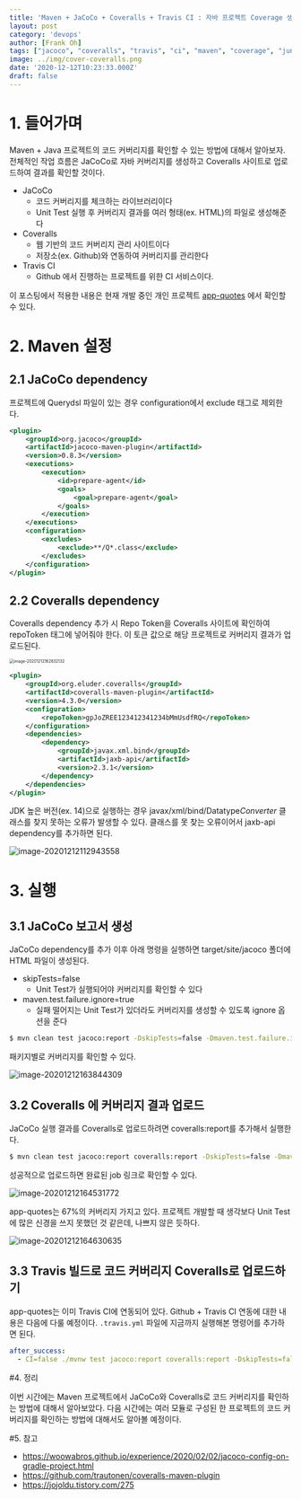 ```yaml
---
title: 'Maven + JaCoCo + Coveralls + Travis CI : 자바 프로젝트 Coverage 생성하는 방법'
layout: post
category: 'devops'
author: [Frank Oh]
tags: ["jacoco", "coveralls", "travis", "ci", "maven", "coverage", "junit", "unit test", "java", "spring", "자바", "메이븐", "커버리지", "테스트"]
image: ../img/cover-coveralls.png
date: '2020-12-12T10:23:33.000Z'
draft: false
---
```


# 1. 들어가며

Maven + Java 프로젝트의 코드 커버리지를 확인할 수 있는 방법에 대해서 알아보자. 전체적인 작업 흐름은 JaCoCo로 자바 커버리지를 생성하고 Coveralls 사이트로 업로드하여 결과를 확인할 것이다. 

- JaCoCo
  - 코드 커버리지를 체크하는 라이브러리이다
  - Unit Test 실행 후 커버리지 결과를 여러 형태(ex. HTML)의 파일로 생성해준다
- Coveralls
  - 웹 기반의 코드 커버리지 관리 사이트이다
  - 저장소(ex. Github)와 연동하여 커버리지를 관리한다
- Travis CI 
  - Github 에서 진행하는 프로젝트를 위한 CI 서비스이다.

이 포스팅에서 적용한 내용은 현재 개발 중인 개인 프로젝트 [app-quotes](https://github.com/kenshin579/app-quotes) 에서 확인할 수 있다. 

# 2. Maven 설정

## 2.1 JaCoCo dependency

프로젝트에 Querydsl 파일이 있는 경우 configuration에서 exclude 태그로 제외한다.

```xml
<plugin>
    <groupId>org.jacoco</groupId>
    <artifactId>jacoco-maven-plugin</artifactId>
    <version>0.8.3</version>
    <executions>
        <execution>
            <id>prepare-agent</id>
            <goals>
                <goal>prepare-agent</goal>
            </goals>
        </execution>
    </executions>
    <configuration>
        <excludes>
            <exclude>**/Q*.class</exclude>
        </excludes>
    </configuration>
</plugin>
```



## 2.2 Coveralls dependency

Coveralls dependency 추가 시 Repo Token을 Coveralls 사이트에 확인하여 repoToken 태그에 넣어줘야 한다. 이 토큰 값으로 해당 프로젝트로 커버리지 결과가 업로드된다.

<img src="images/Maven-JaCoCo-Coveralls-Travis-CI-자바-프로젝트-Coverage-생성하는-방법/image-20201212162832132.png" alt="image-20201212162832132" style="zoom:50%;" />

```xml
<plugin>
    <groupId>org.eluder.coveralls</groupId>
    <artifactId>coveralls-maven-plugin</artifactId>
    <version>4.3.0</version>
    <configuration>
        <repoToken>gpJoZREE123412341234bMmUsdfRQ</repoToken>
    </configuration>
    <dependencies>
        <dependency>
            <groupId>javax.xml.bind</groupId>
            <artifactId>jaxb-api</artifactId>
            <version>2.3.1</version>
        </dependency>
    </dependencies>
</plugin>
```

JDK 높은 버전(ex. 14)으로 실행하는 경우 javax/xml/bind/Datatype*Converter* 클래스를 찾지 못하는 오류가 발생할 수 있다. 클래스를 못 찾는 오류이어서 jaxb-api dependency를 추가하면 된다.

![image-20201212112943558](images/Maven-JaCoCo-Coveralls-Travis-CI-자바-프로젝트-Coverage-생성하는-방법/image-20201212112943558.png)

# 3. 실행

## 3.1 JaCoCo 보고서 생성

JaCoCo dependency를 추가 이후 아래 명령을 실행하면 target/site/jacoco 폴더에 HTML 파일이 생성된다.

- skipTests=false
  - Unit Test가 실행되어야 커버리지를 확인할 수 있다
- maven.test.failure.ignore=true
  - 실패 떨어지는 Unit Test가 있더라도 커버리지를 생성할 수 있도록 ignore 옵션을 준다

```bash
$ mvn clean test jacoco:report -DskipTests=false -Dmaven.test.failure.ignore=true
```

패키지별로 커버리지를 확인할 수 있다.

![image-20201212163844309](images/Maven-JaCoCo-Coveralls-Travis-CI-자바-프로젝트-Coverage-생성하는-방법/image-20201212163844309.png)

## 3.2 Coveralls 에 커버리지 결과 업로드

JaCoCo 실행 결과를 Coveralls로 업로드하려면 coveralls:report를 추가해서 실행한다.

```bash
$ mvn clean test jacoco:report coveralls:report -DskipTests=false -Dmaven.test.failure.ignore=true
```

성공적으로 업로드하면 완료된 job 링크로 확인할 수 있다.

![image-20201212164531772](images/Maven-JaCoCo-Coveralls-Travis-CI-자바-프로젝트-Coverage-생성하는-방법/image-20201212164531772.png)

app-quotes는 67%의 커버리지 가지고 있다. 프로젝트 개발할 때 생각보다 Unit Test에 많은 신경을 쓰지 못했던 것 같은데, 나쁘지 않은 듯하다. 

![image-20201212164630635](images/Maven-JaCoCo-Coveralls-Travis-CI-자바-프로젝트-Coverage-생성하는-방법/image-20201212164630635.png)

## 3.3 Travis 빌드로 코드 커버리지 Coveralls로 업로드하기

app-quotes는 이미 Travis CI에 연동되어 있다. Github + Travis CI 연동에 대한 내용은 다음에 다룰 예정이다. `.travis.yml` 파일에 지금까지 실행해본 명령어를 추가하면 된다. 

```yml
after_success:
  - CI=false ./mvnw test jacoco:report coveralls:report -DskipTests=false -Dmaven.test.failure.ignore=true
```

#4. 정리

이번 시간에는 Maven 프로젝트에서 JaCoCo와 Coveralls로 코드 커버리지를 확인하는 방법에 대해서 알아보았다. 다음 시간에는 여러 모듈로 구성된 한 프로젝트의 코드 커버리지를 확인하는 방법에 대해서도 알아볼 예정이다. 

#5. 참고

- https://woowabros.github.io/experience/2020/02/02/jacoco-config-on-gradle-project.html
- https://github.com/trautonen/coveralls-maven-plugin
- https://jojoldu.tistory.com/275
